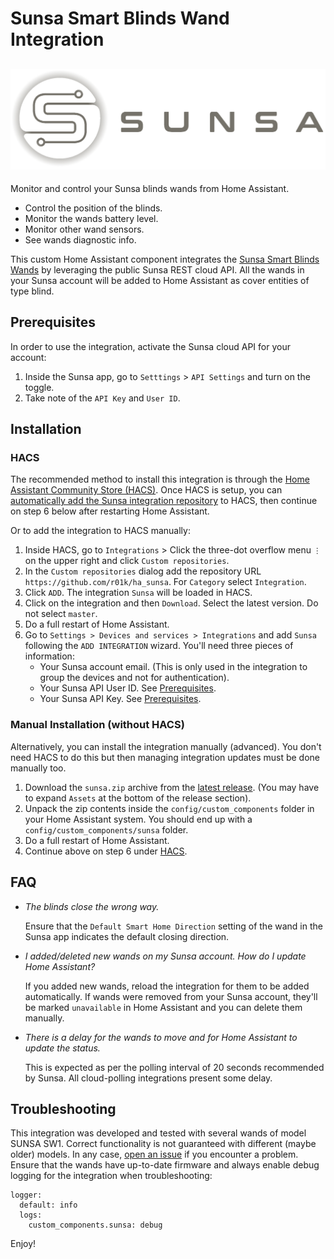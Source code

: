 # Sunsa Smart Blinds Wand Integration
![](https://github.com/r01k/ha_sunsa/blob/master/assets/branding/logo%402x.png)
---
Monitor and control your Sunsa blinds wands from Home Assistant.

- Control the position of the blinds.
- Monitor the wands battery level.
- Monitor other wand sensors.
- See wands diagnostic info.

This custom Home Assistant component integrates the 
[Sunsa Smart Blinds Wands](https://sunsawands.com/) by leveraging the public Sunsa REST 
cloud API. All the wands in your Sunsa account will be added to Home Assistant as cover 
entities of type blind.


## Prerequisites
In order to use the integration, activate the Sunsa cloud API for your account:
1. Inside the Sunsa app, go to `Setttings` > `API Settings`  and turn on the toggle.
2. Take note of the  `API Key` and `User ID`.


## Installation
### HACS
The recommended method to install this integration is through the
[Home Assistant Community Store (HACS)](https://hacs.xyz/). Once HACS is setup, you can
[automatically add the Sunsa integration repository](https://my.home-assistant.io/redirect/hacs_repository/?owner=r01k&repository=ha_sunsa&category=integration) 
to HACS, then continue on step 6 below after restarting Home Assistant.

Or to add the integration to HACS manually:

1. Inside HACS, go to `Integrations` > Click the three-dot overflow menu `⋮` on the upper 
right and click `Custom repositories`.
2. In the `Custom repositories` dialog add the repository URL 
`https://github.com/r01k/ha_sunsa`. For `Category` select `Integration`.
3. Click `ADD`. The integration `Sunsa` will be loaded in HACS.
4. Click on the integration and then `Download`. Select the latest version. Do not select
`master`.
4. Do a full restart of Home Assistant.
5. Go to `Settings > Devices and services > Integrations` and add `Sunsa` following the 
`ADD INTEGRATION` wizard. You'll need three pieces of information:
	- Your Sunsa account email. (This is only used in the integration to group the devices
   and not for authentication).
	- Your Sunsa API User ID. See [Prerequisites](#prerequisites).
	- Your Sunsa API Key. See [Prerequisites](#prerequisites).

### Manual Installation (without HACS)
Alternatively, you can install the integration manually (advanced). You don't need HACS to
do this but then managing 
integration updates must be done manually too.
1. Download the `sunsa.zip` archive from the [latest release](https://github.com/r01k/ha_sunsa/releases/latest).
   (You may have to expand `Assets` at the bottom of the release section).
2. Unpack the zip contents inside the `config/custom_components` folder in your Home Assistant 
system. You should end up with a `config/custom_components/sunsa` folder.
3. Do a full restart of Home Assistant.
4. Continue above on step 6 under [HACS](#hacs).

## FAQ
- *The blinds close the wrong way.*
  
  Ensure that the `Default Smart Home Direction` setting of the wand in the Sunsa app 
  indicates the default closing direction.

- *I added/deleted new wands on my Sunsa account. How do I update Home Assistant?*

  If you added new wands, reload the integration for them to be added automatically. 
  If wands were removed from your Sunsa account, they'll be marked `unavailable` in Home 
  Assistant and you can delete them manually.

- *There is a delay for the wands to move and for Home Assistant to update the status.*

  This is expected as per the polling interval of 20 seconds recommended by Sunsa. All 
  cloud-polling integrations present some delay.

## Troubleshooting
This integration was developed and tested with several wands of model SUNSA SW1. Correct 
functionality is not guaranteed with different (maybe older) models. In any case, 
[open an issue](https://github.com/r01k/ha_sunsa/issues) if you encounter a problem. Ensure that the wands have up-to-date firmware
and always enable debug logging for the integration when troubleshooting:
```
logger:
  default: info
  logs:
    custom_components.sunsa: debug
```

Enjoy!
